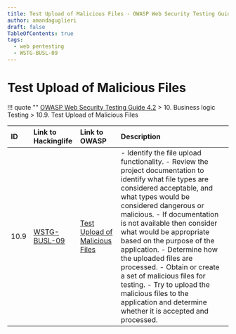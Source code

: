 ```yaml
---
title: Test Upload of Malicious Files - OWASP Web Security Testing Guide 
author: amandaguglieri
draft: false
TableOfContents: true
tags:
  - web pentesting
  - WSTG-BUSL-09
---
```




# Test Upload of Malicious Files

!!! quote ""
	[OWASP Web Security Testing Guide 4.2](index.md) > 10. Business logic Testing > 10.9. Test Upload of Malicious Files 

|ID|Link to Hackinglife|Link to OWASP|Description|
|:---|:---|:---|:---|
|10.9|[WSTG-BUSL-09](WSTG-BUSL-09.md)|[Test Upload of Malicious Files](https://owasp.org/www-project-web-security-testing-guide/latest/4-Web_Application_Security_Testing/10-Business_Logic_Testing/09-Test_Upload_of_Malicious_Files)|- Identify the file upload functionality.  - Review the project documentation to identify what file types are considered acceptable, and what types would be considered dangerous or malicious.  - If documentation is not available then consider what would be appropriate based on the purpose of the application.  - Determine how the uploaded files are processed.  - Obtain or create a set of malicious files for testing.  - Try to upload the malicious files to the application and determine whether it is accepted and processed.|



